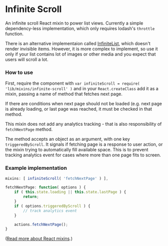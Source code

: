 Infinite Scroll
===============

An infinite scroll React mixin to power list views. Currently a simple dependency-less implementation, which only requires lodash's `throttle` function.

There is an alternative implementaion called [InfiniteList](../../../components/infinite-list/), which doesn't render invisible items. However, it is more complex to implement, so use it only if your list contains lot of images or other media and you expect that users will scroll a lot.

### How to use

First, require the component with `var infiniteScroll = require( 'lib/mixins/infinite-scroll' )` and in your `React.createClass` add it as a mixin, passing a name of method that fetches next page.

If there are conditions when next page should not be loaded (e.g. next page is already loading, or last page was reached, it must be checked in that method.

This mixin does not add any analytics tracking - that is also responsibility of `fetchNextPage` method.

The method accepts an object as an argument, with one key `triggeredByScroll`. It signals if fetching page is a response to user action, or the mixin trying to automatically fill available space. This is to prevent tracking analytics event for cases where more than one page fits to screen.

### Example implementation


```js
mixins: [ infiniteScroll( 'fetchNextPage' ) ],

fetchNextPage: function( options ) {
	if ( this.state.loading || this.state.lastPage ) {
		return;
	}
	if ( options.triggeredByScroll ) {
		// track analytics event
	}

	actions.fetchNextPage();
}

```


([Read more about React mixins](http://facebook.github.io/react/docs/reusable-components.html#mixins).)
